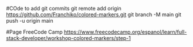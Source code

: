 #COde to add git commits
git remote add origin https://github.com/Franchiko/colored-markers.git
git branch -M main
git push -u origin main



#Page FreeCode Camp
https://www.freecodecamp.org/espanol/learn/full-stack-developer/workshop-colored-markers/step-1